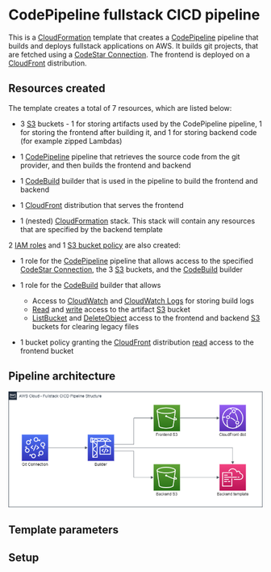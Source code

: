# CodePipeline fullstack CICD pipeline

This is a [CloudFormation](https://docs.aws.amazon.com/AWSCloudFormation/latest/UserGuide/Welcome.html) template that creates a [CodePipeline](https://aws.amazon.com/codepipeline/) pipeline that builds and deploys fullstack applications on AWS. It builds git projects, that are fetched using a [CodeStar Connection](https://docs.aws.amazon.com/codestar-connections/latest/APIReference/Welcome.html). The frontend is deployed on a [CloudFront](https://docs.aws.amazon.com/AmazonCloudFront/latest/DeveloperGuide/Introduction.html) distribution.

## Resources created

The template creates a total of 7 resources, which are listed below:

-   3 [S3](https://aws.amazon.com/s3/) buckets - 1 for storing artifacts used by the CodePipeline pipeline, 1 for storing the frontend after building it, and 1 for storing backend code (for example zipped Lambdas)

-   1 [CodePipeline](https://aws.amazon.com/codepipeline/) pipeline that retrieves the source code from the git provider, and then builds the frontend and backend

-   1 [CodeBuild](https://aws.amazon.com/codebuild/) builder that is used in the pipeline to build the frontend and backend

-   1 [CloudFront](https://docs.aws.amazon.com/AmazonCloudFront/latest/DeveloperGuide/Introduction.html) distribution that serves the frontend

-   1 (nested) [CloudFormation](https://docs.aws.amazon.com/AWSCloudFormation/latest/UserGuide/Welcome.html) stack. This stack will contain any resources that are specified by the backend template

2 [IAM roles](https://docs.aws.amazon.com/IAM/latest/UserGuide/id_roles.html) and 1 [S3 bucket policy](https://docs.aws.amazon.com/AmazonS3/latest/dev/using-iam-policies.html) are also created:

-   1 role for the [CodePipeline](https://aws.amazon.com/codepipeline/) pipeline that allows access to the specified [CodeStar Connection](https://docs.aws.amazon.com/codestar-connections/latest/APIReference/Welcome.html), the 3 [S3](https://aws.amazon.com/s3/) buckets, and the [CodeBuild](https://aws.amazon.com/codebuild/) builder

-   1 role for the [CodeBuild](https://aws.amazon.com/codebuild/) builder that allows
    -   Access to [CloudWatch](https://aws.amazon.com/cloudwatch/) and [CloudWatch Logs](https://docs.aws.amazon.com/AmazonCloudWatch/latest/logs/WhatIsCloudWatchLogs.html) for storing build logs
    -   [Read](https://docs.aws.amazon.com/AmazonS3/latest/API/API_GetObject.html) and [write](https://docs.aws.amazon.com/AmazonS3/latest/API/API_PutObject.html) access to the artifact [S3](https://aws.amazon.com/s3/) bucket
    -   [ListBucket](https://docs.aws.amazon.com/AmazonS3/latest/dev/walkthrough1.html#walkthrough-group-policy:~:text=List%20root%2Dlevel%20items%2C%20folders%2C%20and%20objects,have%20permission%20for%20the%20s3%3AListBucket%20action) and [DeleteObject](https://docs.aws.amazon.com/AmazonS3/latest/API/API_DeleteObject.html) access to the frontend and backend [S3](https://aws.amazon.com/s3/) buckets for clearing legacy files
-   1 bucket policy granting the [CloudFront](https://docs.aws.amazon.com/AmazonCloudFront/latest/DeveloperGuide/Introduction.html) distribution [read](https://docs.aws.amazon.com/AmazonS3/latest/API/API_GetObject.html) access to the frontend bucket

## Pipeline architecture

![Diagram of how the pipeline is structured](architecture.png)

## Template parameters

## Setup
